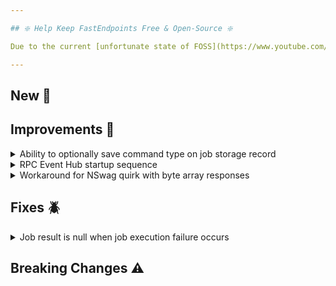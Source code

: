 ```yaml
---

## ❇️ Help Keep FastEndpoints Free & Open-Source ❇️

Due to the current [unfortunate state of FOSS](https://www.youtube.com/watch?v=H96Va36xbvo), please consider [becoming a sponsor](https://opencollective.com/fast-endpoints) and help us beat the odds to keep the project alive and free for everyone.

---
```


<!-- <details><summary>title text</summary></details> -->

## New 🎉

## Improvements 🚀

<details><summary>Ability to optionally save command type on job storage record</summary>

A new optional/addon interface `IHasCommandType` has been introduce if you need to persist the full type name of the command that is associated with the a job storage record.
Simply implement the new interface on your job storage record and the system will automatically populate the property value before being persisted.

</details>

<details><summary>RPC Event Hub startup sequence</summary>

The rpc event hub was using a thread sleep pattern during startup to restore subscriber IDs via the storage provider, resulting in a sequential initialization.
It has been refactored to use an IHostedService together with retry logic for a proper async and parallel initialization, resulting in decreased startup time.

</details>

<details><summary>Workaround for NSwag quirk with byte array responses</summary>

NSwag has a quirk that it will render an incorrect schema if the user does something like the following:

```cs
b => b.Produces<byte[]>(200, "image/png");
```

In order to get the correct schema generated, we've had to do the following:

```cs
b => b.Produces<IFormFile>(200, "image/png");
```

You now have the ability to do either of the above and it will now generate the correct schema.

</details>

## Fixes 🪲

<details><summary>Job result is null when job execution failure occurs</summary>

The result property of job records that was passed into the `OnHandlerExecutionFailureAsync()` method of the storage provider was `null` due to an oversight, which has been corrected.

</details>

## Breaking Changes ⚠️